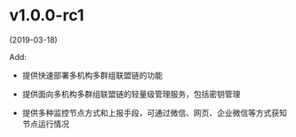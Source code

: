 # v1.0.0-rc1

(2019-03-18)

Add:

-   提供快速部署多机构多群组联盟链的功能

-   提供面向多机构多群组联盟链的轻量级管理服务，包括密钥管理

-   提供多种监控节点方式和上报手段，可通过微信、网页、企业微信等方式获知节点运行情况